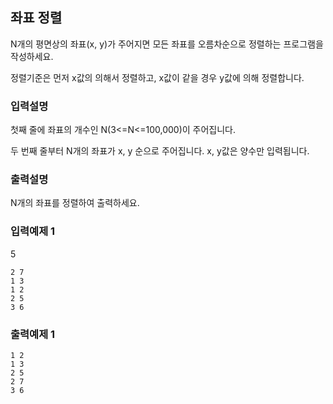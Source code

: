 ## 좌표 정렬

N개의 평면상의 좌표(x, y)가 주어지면 모든 좌표를 오름차순으로 정렬하는 프로그램을 작성하세요.

정렬기준은 먼저 x값의 의해서 정렬하고, x값이 같을 경우 y값에 의해 정렬합니다.

### 입력설명

첫째 줄에 좌표의 개수인 N(3<=N<=100,000)이 주어집니다.

두 번째 줄부터 N개의 좌표가 x, y 순으로 주어집니다. x, y값은 양수만 입력됩니다.

### 출력설명

N개의 좌표를 정렬하여 출력하세요.

### 입력예제 1

5

```
2 7
1 3
1 2
2 5
3 6
```

### 출력예제 1

```
1 2
1 3
2 5
2 7
3 6
```
